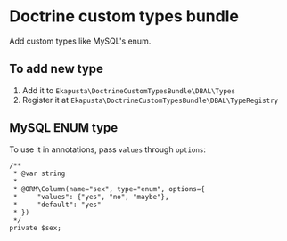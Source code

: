 # Doctrine custom types bundle

Add custom types like MySQL's enum.

## To add new type

1. Add it to `Ekapusta\DoctrineCustomTypesBundle\DBAL\Types`
2. Register it at `Ekapusta\DoctrineCustomTypesBundle\DBAL\TypeRegistry`

## MySQL ENUM type

To use it in annotations, pass `values` through `options`:

    /**
     * @var string
     *
     * @ORM\Column(name="sex", type="enum", options={
     *     "values": {"yes", "no", "maybe"},
     *     "default": "yes"
     * })
     */
    private $sex;
